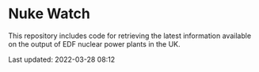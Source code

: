 # Nuke Watch

This repository includes code for retrieving the latest information available on the output of EDF nuclear power plants in the UK.

Last updated: 2022-03-28 08:12